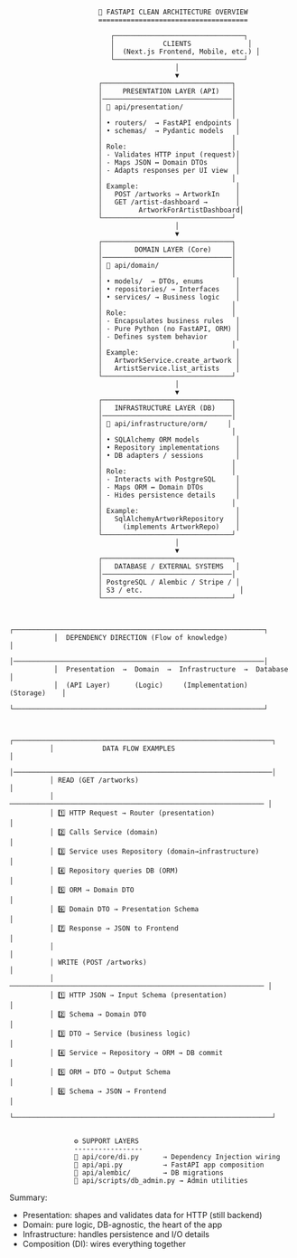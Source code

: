                           🧠 FASTAPI CLEAN ARCHITECTURE OVERVIEW
                          =====================================

                             ┌────────────────────────────────┐
                             │            CLIENTS              │
                             │  (Next.js Frontend, Mobile, etc.) │
                             └────────────────────────────────┘
                                             │
                                             ▼
                          ┌────────────────────────────────┐
                          │     PRESENTATION LAYER (API)   │
                          │────────────────────────────────│
                          │ 📂 api/presentation/            │
                          │                                │
                          │ • routers/  → FastAPI endpoints │
                          │ • schemas/  → Pydantic models   │
                          │                                │
                          │ Role:                          │
                          │ - Validates HTTP input (request)│
                          │ - Maps JSON ↔ Domain DTOs       │
                          │ - Adapts responses per UI view  │
                          │                                │
                          │ Example:                        │
                          │   POST /artworks → ArtworkIn    │
                          │   GET /artist-dashboard →       │
                          │         ArtworkForArtistDashboard│
                          └────────────────────────────────┘
                                             │
                                             ▼
                          ┌────────────────────────────────┐
                          │        DOMAIN LAYER (Core)     │
                          │────────────────────────────────│
                          │ 📂 api/domain/                  │
                          │                                │
                          │ • models/  → DTOs, enums        │
                          │ • repositories/ → Interfaces    │
                          │ • services/ → Business logic    │
                          │                                │
                          │ Role:                          │
                          │ - Encapsulates business rules   │
                          │ - Pure Python (no FastAPI, ORM) │
                          │ - Defines system behavior       │
                          │                                │
                          │ Example:                        │
                          │   ArtworkService.create_artwork │
                          │   ArtistService.list_artists    │
                          └────────────────────────────────┘
                                             │
                                             ▼
                          ┌────────────────────────────────┐
                          │   INFRASTRUCTURE LAYER (DB)    │
                          │────────────────────────────────│
                          │ 📂 api/infrastructure/orm/     │
                          │                                │
                          │ • SQLAlchemy ORM models         │
                          │ • Repository implementations    │
                          │ • DB adapters / sessions        │
                          │                                │
                          │ Role:                          │
                          │ - Interacts with PostgreSQL     │
                          │ - Maps ORM ↔ Domain DTOs        │
                          │ - Hides persistence details     │
                          │                                │
                          │ Example:                        │
                          │   SqlAlchemyArtworkRepository   │
                          │     (implements ArtworkRepo)    │
                          └────────────────────────────────┘
                                             │
                                             ▼
                          ┌────────────────────────────────┐
                          │   DATABASE / EXTERNAL SYSTEMS   │
                          │────────────────────────────────│
                          │ PostgreSQL / Alembic / Stripe / │
                          │ S3 / etc.                        │
                          └────────────────────────────────┘


               ┌──────────────────────────────────────────────────────────────┐
               │  DEPENDENCY DIRECTION (Flow of knowledge)                    │
               │──────────────────────────────────────────────────────────────│
               │  Presentation  →  Domain  →  Infrastructure  →  Database      │
               │  (API Layer)      (Logic)     (Implementation)   (Storage)    │
               └──────────────────────────────────────────────────────────────┘


              ┌────────────────────────────────────────────────────────────────┐
              │            DATA FLOW EXAMPLES                                   │
              │────────────────────────────────────────────────────────────────│
              │ READ (GET /artworks)                                            │
              │ ─────────────────────────────────────────────────────────────── │
              │ 1️⃣ HTTP Request → Router (presentation)                        │
              │ 2️⃣ Calls Service (domain)                                      │
              │ 3️⃣ Service uses Repository (domain→infrastructure)             │
              │ 4️⃣ Repository queries DB (ORM)                                 │
              │ 5️⃣ ORM → Domain DTO                                            │
              │ 6️⃣ Domain DTO → Presentation Schema                            │
              │ 7️⃣ Response → JSON to Frontend                                 │
              │                                                                │
              │ WRITE (POST /artworks)                                          │
              │ ─────────────────────────────────────────────────────────────── │
              │ 1️⃣ HTTP JSON → Input Schema (presentation)                     │
              │ 2️⃣ Schema → Domain DTO                                         │
              │ 3️⃣ DTO → Service (business logic)                              │
              │ 4️⃣ Service → Repository → ORM → DB commit                      │
              │ 5️⃣ ORM → DTO → Output Schema                                   │
              │ 6️⃣ Schema → JSON → Frontend                                    │
              └────────────────────────────────────────────────────────────────┘


                    ⚙️ SUPPORT LAYERS
                    -----------------
                    📂 api/core/di.py      → Dependency Injection wiring
                    📂 api/api.py          → FastAPI app composition
                    📂 api/alembic/        → DB migrations
                    📂 api/scripts/db_admin.py → Admin utilities


   Summary:
   - Presentation: shapes and validates data for HTTP (still backend)
   - Domain: pure logic, DB-agnostic, the heart of the app
   - Infrastructure: handles persistence and I/O details
   - Composition (DI): wires everything together

